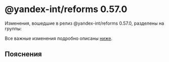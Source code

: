 # @yandex-int/reforms 0.57.0

<!-- ЧЕЛОВЕЧЕСКОЕ ВСТУПЛЕНИЕ -->

Изменения, вошедшие в релиз @yandex-int/reforms 0.57.0, разделены на группы:

Все важные изменения подробно описаны [ниже](#Пояснения).

## Пояснения

